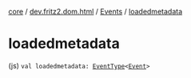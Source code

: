 [core](../../index.md) / [dev.fritz2.dom.html](../index.md) / [Events](index.md) / [loadedmetadata](./loadedmetadata.md)

# loadedmetadata

(js) `val loadedmetadata: `[`EventType`](../-event-type/index.md)`<`[`Event`](https://kotlinlang.org/api/latest/jvm/stdlib/org.w3c.dom.events/-event/index.html)`>`